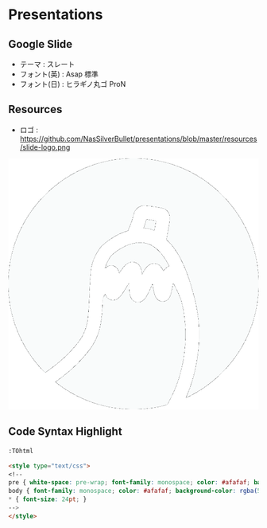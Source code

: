 # Presentations

## Google Slide

- テーマ : スレート
- フォント(英) : Asap 標準
- フォント(日) : ヒラギノ丸ゴ ProN

## Resources

- ロゴ : https://github.com/NasSilverBullet/presentations/blob/master/resources/slide-logo.png

![slide-logo](resources/slide-logo.png)

## Code Syntax Highlight

```vim
:TOhtml
```

```html
<style type="text/css">
<!--
pre { white-space: pre-wrap; font-family: monospace; color: #afafaf; background-color: rgba(51,153,255,0); }
body { font-family: monospace; color: #afafaf; background-color: rgba(51,153,255,0); }
* { font-size: 24pt; }
-->
</style>
```
